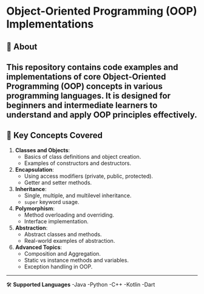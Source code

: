 # Object-Oriented Programming (OOP) Implementations

## 📖 About
This repository contains code examples and implementations of core **Object-Oriented Programming (OOP)** concepts in various programming languages. It is designed for beginners and intermediate learners to understand and apply OOP principles effectively.
---

## 🌟 Key Concepts Covered
1. **Classes and Objects**:
   - Basics of class definitions and object creation.
   - Examples of constructors and destructors.
2. **Encapsulation**:
   - Using access modifiers (private, public, protected).
   - Getter and setter methods.
3. **Inheritance**:
   - Single, multiple, and multilevel inheritance.
   - `super` keyword usage.
4. **Polymorphism**:
   - Method overloading and overriding.
   - Interface implementation.
5. **Abstraction**:
   - Abstract classes and methods.
   - Real-world examples of abstraction.
6. **Advanced Topics**:
   - Composition and Aggregation.
   - Static vs instance methods and variables.
   - Exception handling in OOP.

---
🛠 **Supported Languages**
-Java
-Python
-C++
-Kotlin
-Dart
